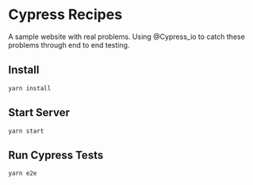# Cypress Recipes

A sample website with real problems. Using @Cypress_io to catch these problems through end to end testing.

## Install
`yarn install`

## Start Server
`yarn start`

## Run Cypress Tests
`yarn e2e`
